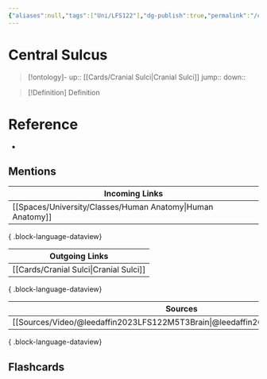 ```yaml
---
{"aliases":null,"tags":["Uni/LFS122"],"dg-publish":true,"permalink":"/cards/central-sulcus/","dgPassFrontmatter":true}
---
```


# Central Sulcus

> [!ontology]-
> up:: [[Cards/Cranial Sulci\|Cranial Sulci]]
> jump:: 
> down:: 

> [!Definition] Definition

# Reference

- 

## Mentions

| Incoming Links                                                |
| ------------------------------------------------------------- |
| [[Spaces/University/Classes/Human Anatomy\|Human Anatomy]] |

{ .block-language-dataview}

| Outgoing Links                            |
| ----------------------------------------- |
| [[Cards/Cranial Sulci\|Cranial Sulci]] |

{ .block-language-dataview}

| Sources                                                                           |
| --------------------------------------------------------------------------------- |
| [[Sources/Video/@leedaffin2023LFS122M5T3Brain\|@leedaffin2023LFS122M5T3Brain]] |

{ .block-language-dataview}

## Flashcards